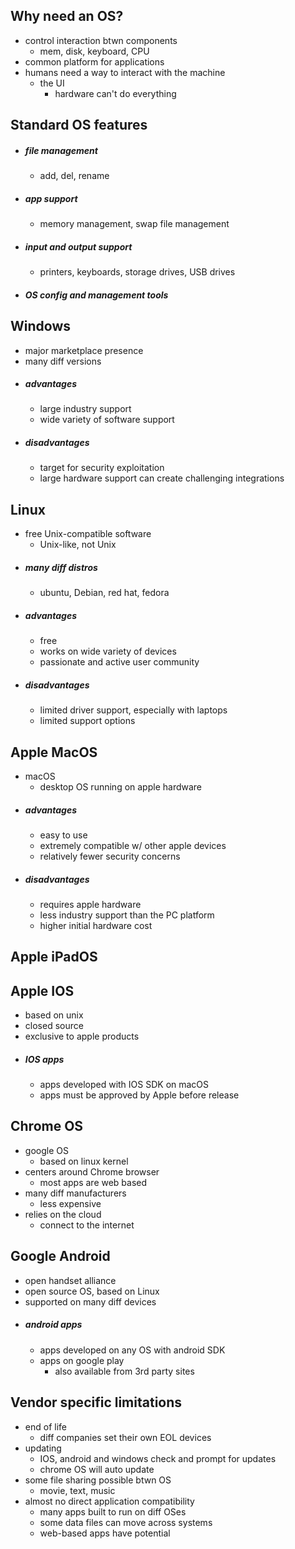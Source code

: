 ## Why need an OS?
- control interaction btwn components
	- mem, disk, keyboard, CPU
- common platform for applications 
- humans need a way to interact with the machine
	- the UI
		- hardware can't do everything

## Standard OS features
- #####  file management
	- add, del, rename
- ##### app support
	- memory management, swap file management
- ##### input and output support
	- printers, keyboards, storage drives, USB drives
- ##### OS config and management tools

## Windows
- major marketplace presence
- many diff versions
- ##### advantages
	- large industry support 
	- wide variety of software support
- ##### disadvantages
	- target for security exploitation 
	- large hardware support can create challenging integrations 

## Linux
- free Unix-compatible software 
	- Unix-like, not Unix 
- ##### many diff distros
	- ubuntu, Debian, red hat, fedora
- ##### advantages
	- free
	- works on wide variety of devices
	- passionate and active user community
- ##### disadvantages
	- limited driver support, especially with laptops
	- limited support options

## Apple MacOS
- macOS
	- desktop OS running on apple hardware
- ##### advantages
	- easy to use
	- extremely compatible w/ other apple devices
	- relatively fewer security concerns
- ##### disadvantages
	- requires apple hardware
	- less industry support than the PC platform
	- higher initial hardware cost 

## Apple iPadOS

## Apple IOS
- based on unix
- closed source
- exclusive to apple products
- ##### IOS apps
	- apps developed with IOS SDK on macOS
	- apps must be approved by Apple before release

## Chrome OS
- google OS
	- based on linux kernel 
- centers around Chrome browser
	- most apps are web based
- many diff manufacturers
	- less expensive
- relies on the cloud
	- connect to the internet

## Google Android
- open handset alliance
- open source OS, based on Linux
- supported on many diff devices
- ##### android apps
	- apps developed on any OS with android SDK
	- apps on google play
		- also available from 3rd party sites

## Vendor specific limitations
- end of life
	- diff companies set their own EOL devices
- updating
	- IOS, android and windows check and prompt for updates
	- chrome OS will auto update
- some file sharing possible btwn OS
	- movie, text, music
- almost no direct application compatibility
	- many apps built to run on diff OSes
	- some data files can move across systems
	- web-based apps have potential 


